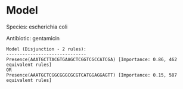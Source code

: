 
# Model

Species: escherichia coli

Antibiotic: gentamicin

```
Model (Disjunction - 2 rules):
------------------------------
Presence(AAATGCTTACGTGAAGCTCGGTCGCCATCGA) [Importance: 0.86, 462 equivalent rules]
OR
Presence(AAATGCTCGGCGGGCGCGTCATGGAGGAGTT) [Importance: 0.15, 587 equivalent rules]

```


